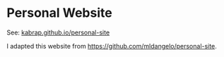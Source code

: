 # Personal Website

See: [kabrap.github.io/personal-site](https://kabrap.github.io/personal-site)

I adapted this website from https://github.com/mldangelo/personal-site.
